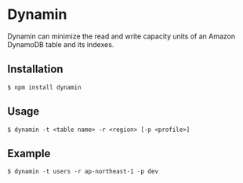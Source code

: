 # Dynamin

Dynamin can minimize the read and write capacity units of an Amazon DynamoDB table and its indexes.

## Installation
```
$ npm install dynamin
```

## Usage
```
$ dynamin -t <table name> -r <region> [-p <profile>]
```

## Example
```
$ dynamin -t users -r ap-northeast-1 -p dev
```
